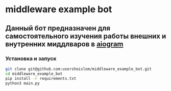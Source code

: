 # middleware example bot

## Данный бот предназначен для самостоятельного изучения работы внешних и внутренних миддлваров в  [aiogram](https://github.com/aiogram/aiogram)

### Установка и запуск

```bash
git clone git@github.com:usershoislom/middleware_example_bot.git
cd middleware_example_bot
pip install -r requirements.txt
python3 main.py